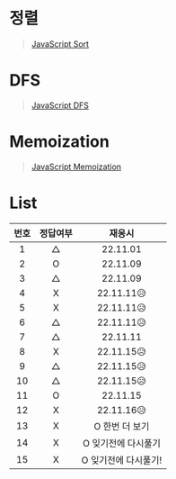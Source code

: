 # 정렬

> [JavaScript Sort](../../../theory/recursive.md)

# DFS

> [JavaScript DFS](../../../theory/dfs.md)

# Memoization

> [JavaScript Memoization](../../../theory/memoization.md)

# List

| 번호 | 정답여부 |        재응시        |
| :--: | :------: | :------------------: |
|  1   |    △     |       22.11.01       |
|  2   |    O     |       22.11.09       |
|  3   |    △     |       22.11.09       |
|  4   |    X     |      22.11.11😥      |
|  5   |    X     |      22.11.11😥      |
|  6   |    △     |      22.11.11😥      |
|  7   |    △     |       22.11.11       |
|  8   |    X     |      22.11.15😥      |
|  9   |    △     |      22.11.15😥      |
|  10  |    △     |      22.11.15😥      |
|  11  |    O     |       22.11.15       |
|  12  |    X     |      22.11.16😥      |
|  13  |    X     |    O 한번 더 보기    |
|  14  |    X     | O 잊기전에 다시풀기  |
|  15  |    X     | O 잊기전에 다시풀기! |

